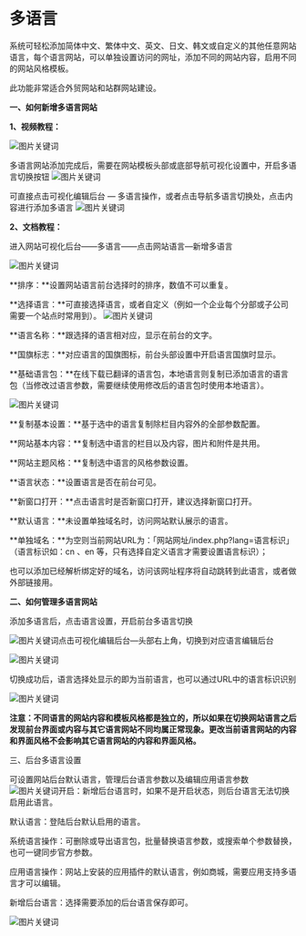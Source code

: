 # 多语言

系统可轻松添加简体中文、繁体中文、英文、日文、韩文或自定义的其他任意网站语言，每个语言网站，可以单独设置访问的网址，添加不同的网站内容，启用不同的网站风格模板。

此功能非常适合外贸网站和站群网站建设。

**一、如何新增多语言网站**

**1、视频教程：**

![图片关键词](https://help.mituo.cn/jz/upload/201902/1550043401579403.gif)

多语言网站添加完成后，需要在网站模板头部或底部导航可视化设置中，开启多语言切换按钮
![图片关键词](https://help.mituo.cn/jz/upload/201902/1550043419955338.gif)

可直接点击可视化编辑后台 — 多语言操作，或者点击导航多语言切换处，点击内容进行添加多语言
![图片关键词](https://help.mituo.cn/jz/upload/201902/1550043436132759.png)

**2、文档教程：**

进入网站可视化后台——多语言——点击网站语言—新增多语言

![图片关键词](https://help.mituo.cn/jz/upload/201902/1550043448110446.png)

**排序：**设置网站语言前台选择时的排序，数值不可以重复。

**选择语言：**可直接选择语言，或者自定义（例如一个企业每个分部或子公司需要一个站点时常用到）。
![图片关键词](https://help.mituo.cn/jz/upload/201902/1550043457156168.png)

**语言名称：**跟选择的语言相对应，显示在前台的文字。

**国旗标志：**对应语言的国旗图标，前台头部设置中开启语言国旗时显示。

**基础语言包：**在线下载已翻译的语言包，本地语言则复制已添加语言的语言包（当修改过语言参数，需要继续使用修改后的语言包时使用本地语言）。

![图片关键词](https://help.mituo.cn/jz/upload/201902/1550043472456436.png)

**复制基本设置：**基于选中的语言复制除栏目内容外的全部参数配置。

**网站基本内容：**复制选中语言的栏目以及内容，图片和附件是共用。

**网站主题风格：**复制选中语言的风格参数设置。

**语言状态：**设置语言是否在前台可见。

**新窗口打开：**点击语言时是否新窗口打开，建议选择新窗口打开。

**默认语言：**未设置单独域名时，访问网站默认展示的语言。

**单独域名：**为空则当前网站URL为：「网站网址/index.php?lang=语言标识」 （语言标识如：cn 、en 等，只有选择自定义语言才需要设置语言标识）；

也可以添加已经解析绑定好的域名，访问该网址程序将自动跳转到此语言，或者做外部链接用。

**二、如何管理多语言网站**

添加多语言后，点击语言设置，开启前台多语言切换

![图片关键词](https://help.mituo.cn/jz/upload/201902/1550043495467239.png)点击可视化编辑后台—头部右上角，切换到对应语言编辑后台

![图片关键词](https://help.mituo.cn/jz/upload/201902/1550043511945250.png)

切换成功后，语言选择处显示的即为当前语言，也可以通过URL中的语言标识识别

![图片关键词](https://help.mituo.cn/jz/upload/201902/1550043524538376.png)

**注意：不同语言的网站内容和模板风格都是独立的，所以如果在切换网站语言之后发现前台界面或内容与其它语言网站不同均属正常现象。更改当前语言网站的内容和界面风格不会影响其它语言网站的内容和界面风格。**

三、后台多语言设置

可设置网站后台默认语言，管理后台语言参数以及编辑应用语言参数
![图片关键词](https://help.mituo.cn/jz/upload/201902/1550043538911078.png)开启：新增后台语言时，如果不是开启状态，则后台语言无法切换启用此语言。

默认语言：登陆后台默认启用的语言。

系统语言操作：可删除或导出语言包，批量替换语言参数，或搜索单个参数替换，也可一键同步官方参数。

应用语言操作：网站上安装的应用插件的默认语言，例如商城，需要应用支持多语言才可以编辑。

新增后台语言：选择需要添加的后台语言保存即可。

![图片关键词](https://help.mituo.cn/jz/upload/201902/1550043549254034.png)
